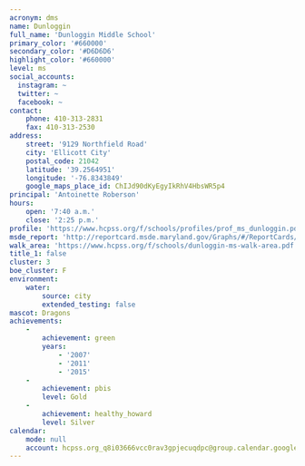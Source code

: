 ```yaml
---
acronym: dms
name: Dunloggin
full_name: 'Dunloggin Middle School'
primary_color: '#660000'
secondary_color: '#D6D6D6'
highlight_color: '#660000'
level: ms
social_accounts:
  instagram: ~
  twitter: ~
  facebook: ~
contact:
    phone: 410-313-2831
    fax: 410-313-2530
address:
    street: '9129 Northfield Road'
    city: 'Ellicott City'
    postal_code: 21042
    latitude: '39.2564951'
    longitude: '-76.8343849'
    google_maps_place_id: ChIJd90dKyEgyIkRhV4HbsWR5p4
principal: 'Antoinette Roberson'
hours:
    open: '7:40 a.m.'
    close: '2:25 p.m.'
profile: 'https://www.hcpss.org/f/schools/profiles/prof_ms_dunloggin.pdf'
msde_report: 'http://reportcard.msde.maryland.gov/Graphs/#/ReportCards/ReportCardSchool/1//1/13/0211/'
walk_area: 'https://www.hcpss.org/f/schools/dunloggin-ms-walk-area.pdf'
title_1: false
cluster: 3
boe_cluster: F
environment:
    water:
        source: city
        extended_testing: false
mascot: Dragons
achievements:
    -
        achievement: green
        years:
            - '2007'
            - '2011'
            - '2015'
    -
        achievement: pbis
        level: Gold
    -
        achievement: healthy_howard
        level: Silver
calendar:
    mode: null
    account: hcpss.org_q8i03666vcc0rav3gpjecuqdpc@group.calendar.google.com
---
```

